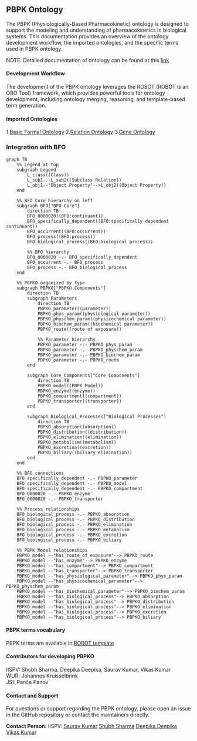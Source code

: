 ## PBPK Ontology

The PBPK (Physiologically-Based Pharmacokinetic) ontology is designed to support the modeling and understanding of pharmacokinetics in biological systems. This documentation provides an overview of the ontology development workflow, the imported ontologies, and the specific terms used in PBPK ontology.

NOTE: Detailed documentation of ontology can be found at this [link](https://insilicovida-research-lab.github.io/pbpko/)

#### Development Workflow

The development of the PBPK ontology leverages the ROBOT (ROBOT is an OBO Tool) framework, which provides powerful tools for ontology development, including ontology merging, reasoning, and template-based term generation.

#### Imported Ontologies

1.[Basic Formal Ontology](https://raw.githubusercontent.com/BFO-ontology/BFO/v2.0/bfo.owl)
2.[Relation Ontology](https://raw.githubusercontent.com/oborel/obo-relations/v2024-04-24/ro.owl)
3.[Gene Ontology](https://github.com/geneontology)

### Integration with BFO
```mermaid
graph TB
    %% Legend at top
    subgraph Legend
        L_class((Class))
        L_sub1-.-L_sub2((Subclass Relation))
        L_obj1--"Object Property"-->L_obj2((Object Property))
    end

    %% BFO Core hierarchy on left
    subgraph BFO["BFO Core"]
        direction TB
        BFO_0000020((BFO:continuant))
        BFO_specifically_dependent((BFO:specifically dependent continuant))
        BFO_occurrent((BFO:occurrent))
        BFO_process((BFO:process))
        BFO_biological_process((BFO:biological process))
        
        %% BFO hierarchy
        BFO_0000020 -.- BFO_specifically_dependent
        BFO_occurrent -.- BFO_process
        BFO_process -.- BFO_biological_process
    end

    %% PBPKO organized by type
    subgraph PBPKO["PBPKO Components"]
        direction TB
        subgraph Parameters
            direction TB
            PBPKO_parameter((parameter))
            PBPKO_phys_param((physiological parameter))
            PBPKO_physchem_param((physicochemical parameter))
            PBPKO_biochem_param((biochemical parameter))
            PBPKO_route((route of exposure))
            
            %% Parameter hierarchy
            PBPKO_parameter -.- PBPKO_phys_param
            PBPKO_parameter -.- PBPKO_physchem_param
            PBPKO_parameter -.- PBPKO_biochem_param
            PBPKO_parameter -.- PBPKO_route
        end

        subgraph Core_Components["Core Components"]
            direction TB
            PBPKO_model((PBPK Model))
            PBPKO_enzyme((enzyme))
            PBPKO_compartment((compartment))
            PBPKO_transporter((transporter))
        end
        
        subgraph Biological_Processes["Biological Processes"]
            direction TB
            PBPKO_absorption((absorption))
            PBPKO_distribution((distribution))
            PBPKO_elimination((elimination))
            PBPKO_metabolism((metabolism))
            PBPKO_excretion((excretion))
            PBPKO_biliary((biliary elimination))
        end
    end

    %% BFO connections
    BFO_specifically_dependent -.- PBPKO_parameter
    BFO_specifically_dependent -.- PBPKO_model
    BFO_specifically_dependent -.- PBPKO_compartment
    BFO_0000020 -.- PBPKO_enzyme
    BFO_0000020 -.- PBPKO_transporter

    %% Process relationships
    BFO_biological_process -.- PBPKO_absorption
    BFO_biological_process -.- PBPKO_distribution
    BFO_biological_process -.- PBPKO_elimination
    BFO_biological_process -.- PBPKO_metabolism
    BFO_biological_process -.- PBPKO_excretion
    BFO_biological_process -.- PBPKO_biliary

    %% PBPK Model relationships
    PBPKO_model --"has_route_of_exposure"--> PBPKO_route
    PBPKO_model --"has_enzyme"--> PBPKO_enzyme
    PBPKO_model --"has_compartment"--> PBPKO_compartment
    PBPKO_model --"has_transporter"--> PBPKO_transporter
    PBPKO_model --"has_physiological_parameter"--> PBPKO_phys_param
    PBPKO_model --"has_physicochemical_parameter"--> PBPKO_physchem_param
    PBPKO_model --"has_biochemical_parameter"--> PBPKO_biochem_param
    PBPKO_model --"has_biological_process"--> PBPKO_absorption
    PBPKO_model --"has_biological_process"--> PBPKO_distribution
    PBPKO_model --"has_biological_process"--> PBPKO_elimination
    PBPKO_model --"has_biological_process"--> PBPKO_excretion
    PBPKO_model --"has_biological_process"--> PBPKO_biliary
```

#### PBPK terms vocabulary

PBPK terms are available in [ROBOT template](https://github.com/InSilicoVida-Research-Lab/pbpko/tree/main/Robot/templates)

#### Contributors for developing PBPKO
IISPV: Shubh Sharma, Deepika Deepika, Saurav Kumar, Vikas Kumar  
WUR: Johannes Kruisselbrink  
JSI: Panče Panov

#### Contact and Support

For questions or support regarding the PBPK ontology, please open an issue in the GitHub repository or contact the maintainers directly.

**Contact Person:** 
IISPV:
[Saurav Kumar](saurav.kumar@iispv.cat)
[Shubh Sharma](shubh.sharma@estudiants.urv.cat)
[Deepika Deepika](deepika@iispv.cat)
[Vikas Kumar](vikas.kumar@urv.cat)
